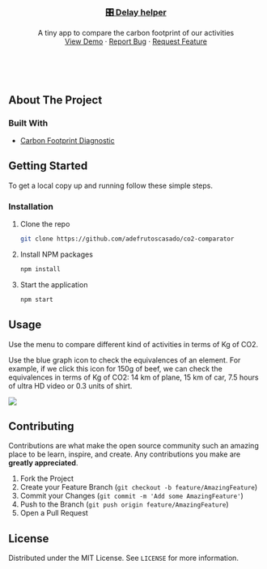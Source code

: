 <!--
*** Thanks for checking out the Best-README-Template. If you have a suggestion
*** that would make this better, please fork the repo and create a pull request
*** or simply open an issue with the tag "enhancement".
*** Thanks again! Now go create something AMAZING! :D
***
***
***
*** To avoid retyping too much info. Do a search and replace for the following:
*** github_username, repo_name, twitter_handle, email, project_title, project_description
-->



<!-- PROJECT SHIELDS -->
<!--
*** I'm using markdown "reference style" links for readability.
*** Reference links are enclosed in brackets [ ] instead of parentheses ( ).
*** See the bottom of this document for the declaration of the reference variables
*** for contributors-url, forks-url, etc. This is an optional, concise syntax you may use.
*** https://www.markdownguide.org/basic-syntax/#reference-style-links
-->


<!-- PROJECT LOGO -->
<br />
<p align="center">
  <a href="https://adefrutoscasado.github.io/delay-helper/">
     <h3 align="center">🎛️ Delay helper</h3>
    
  </a>

  <p align="center">
    A tiny app to compare the carbon footprint of our activities
    <br />
    <a href="https://adefrutoscasado.github.io/delay-helper/">View Demo</a>
    ·
    <a href="https://github.com/adefrutoscasado/delay-helper/issues">Report Bug</a>
    ·
    <a href="https://github.com/adefrutoscasado/delay-helper/issues">Request Feature</a>
  </p>
</p>
<br />
<br />
<br />






<!-- ABOUT THE PROJECT -->
## About The Project


### Built With

* [Carbon Footprint Diagnostic](https://github.com/NMF-earth/carbon-footprint)


<!-- GETTING STARTED -->
## Getting Started

To get a local copy up and running follow these simple steps.

### Installation

1. Clone the repo
   ```sh
   git clone https://github.com/adefrutoscasado/co2-comparator
   ```
2. Install NPM packages
   ```sh
   npm install
   ```
3. Start the application
   ```sh
   npm start
   ```


<!-- USAGE EXAMPLES -->
## Usage

Use the menu to compare different kind of activities in terms of Kg of CO2.

Use the blue graph icon to check the equivalences of an element. For example, if we click this icon for 150g of beef, we can check the equivalences in terms of Kg of CO2: 14 km of plane, 15 km of car, 7.5 hours of ultra HD video or 0.3 units of shirt.

![](https://user-images.githubusercontent.com/22233309/122446214-b13abb80-cfa2-11eb-8a2d-1ee0f8475192.png)



<!-- CONTRIBUTING -->
## Contributing

Contributions are what make the open source community such an amazing place to be learn, inspire, and create. Any contributions you make are **greatly appreciated**.

1. Fork the Project
2. Create your Feature Branch (`git checkout -b feature/AmazingFeature`)
3. Commit your Changes (`git commit -m 'Add some AmazingFeature'`)
4. Push to the Branch (`git push origin feature/AmazingFeature`)
5. Open a Pull Request



<!-- LICENSE -->
## License

Distributed under the MIT License. See `LICENSE` for more information.

